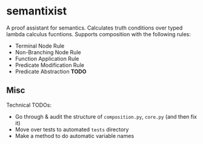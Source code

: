 # semantixist

A proof assistant for semantics. Calculates truth conditions over typed lambda calculus fucntions. Supports composition with the following rules:

* Terminal Node Rule
* Non-Branching Node Rule
* Function Application Rule
* Predicate Modification Rule
* Predicate Abstraction **TODO**

## Misc

Technical TODOs:

* Go through & audit the structure of `composition.py`, `core.py` (and then fix it)
* Move over tests to automated `tests` directory
* Make a method to do automatic variable names
